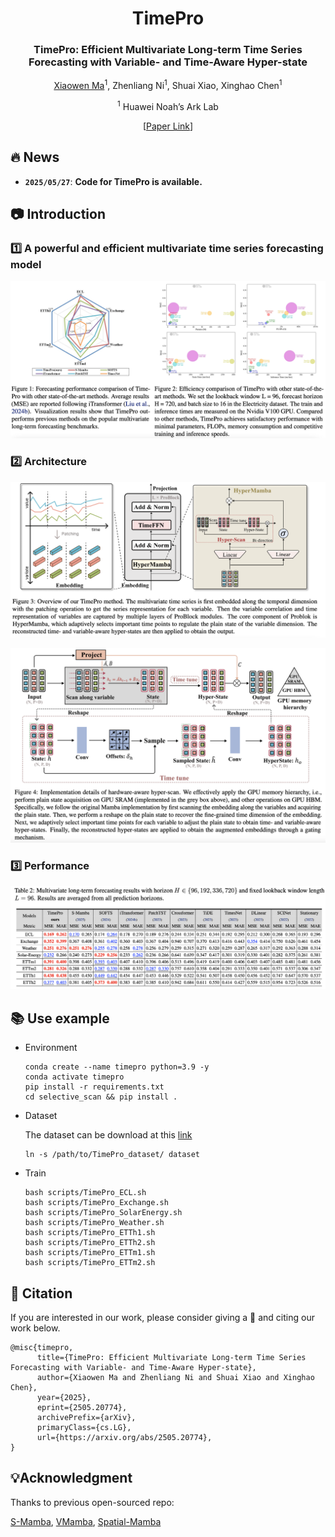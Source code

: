 <div align="center">
<h1>TimePro </h1>
<h3>TimePro: Efficient Multivariate Long-term Time Series Forecasting with
Variable- and Time-Aware Hyper-state</h3>
 
[Xiaowen Ma](https://scholar.google.com/citations?hl=zh-CN&user=UXj8Q6kAAAAJ)<sup>1</sup>, Zhenliang Ni<sup>1</sup>, Shuai Xiao, Xinghao Chen<sup>1</sup>

<sup>1</sup> Huawei Noah’s Ark Lab

 [[Paper Link](https://arxiv.org/abs/2505.20774)]

</div>

## 🔥 News
- **`2025/05/27`**: **Code for TimePro is available.**



## 📷 Introduction

### 1️⃣ A powerful and efficient multivariate time series forecasting model

![](fig/eff.png)

### 2️⃣ Architecture

![](fig/whole.png)

![](fig/scan.png)

### 3️⃣ Performance

![](fig/res.png)

## 📚 Use example

- Environment

  ```shell
  conda create --name timepro python=3.9 -y
  conda activate timepro
  pip install -r requirements.txt
  cd selective_scan && pip install .
  ```

- Dataset

  The dataset can be download at this [link](https://github.com/xwmaxwma/TimePro/releases/download/dataset/TimePro_dataset.zip)
  ```shell
  ln -s /path/to/TimePro_dataset/ dataset
  ```

- Train

  ```shell
  bash scripts/TimePro_ECL.sh
  bash scripts/TimePro_Exchange.sh
  bash scripts/TimePro_SolarEnergy.sh
  bash scripts/TimePro_Weather.sh
  bash scripts/TimePro_ETTh1.sh
  bash scripts/TimePro_ETTh2.sh
  bash scripts/TimePro_ETTm1.sh
  bash scripts/TimePro_ETTm2.sh
  ```



## 🌟 Citation

If you are interested in our work, please consider giving a 🌟 and citing our work below.

```
@misc{timepro,
      title={TimePro: Efficient Multivariate Long-term Time Series Forecasting with Variable- and Time-Aware Hyper-state}, 
      author={Xiaowen Ma and Zhenliang Ni and Shuai Xiao and Xinghao Chen},
      year={2025},
      eprint={2505.20774},
      archivePrefix={arXiv},
      primaryClass={cs.LG},
      url={https://arxiv.org/abs/2505.20774}, 
}
```



## 💡Acknowledgment

Thanks to previous open-sourced repo:

[S-Mamba](https://github.com/wzhwzhwzh0921/S-D-Mamba), [VMamba](https://github.com/MzeroMiko/VMamba), [Spatial-Mamba](https://github.com/EdwardChasel/Spatial-Mamba)

